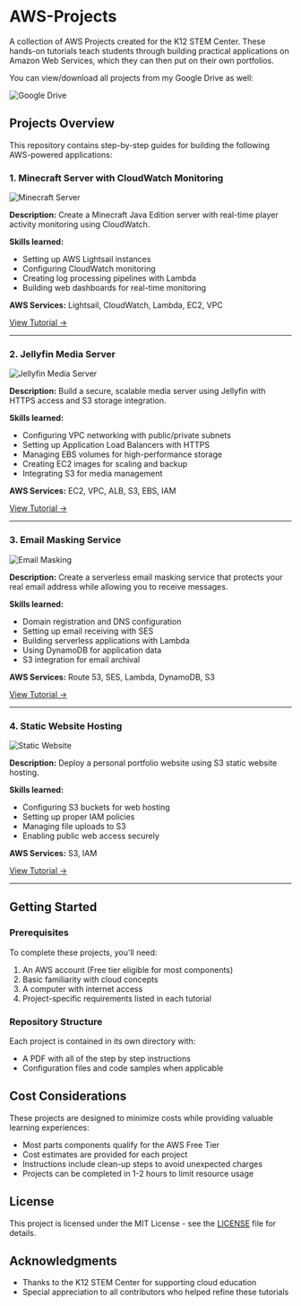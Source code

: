 # AWS-Projects

A collection of AWS Projects created for the K12 STEM Center. These hands-on tutorials teach students through building practical applications on Amazon Web Services, which they can then put on their own portfolios.

You can view/download all projects from my Google Drive as well:

![Google Drive](https://drive.google.com/drive/folders/1kRm1b-QOAsBYkRzkdwFVH9yk67CosjJX?usp=sharing)

## Projects Overview

This repository contains step-by-step guides for building the following AWS-powered applications:

### 1. Minecraft Server with CloudWatch Monitoring

![Minecraft Server](https://raw.githubusercontent.com/your-username/AWS-Projects/main/images/minecraft-thumbnail.png)

**Description:** Create a Minecraft Java Edition server with real-time player activity monitoring using CloudWatch.

**Skills learned:**
- Setting up AWS Lightsail instances
- Configuring CloudWatch monitoring
- Creating log processing pipelines with Lambda
- Building web dashboards for real-time monitoring

**AWS Services:** Lightsail, CloudWatch, Lambda, EC2, VPC

[View Tutorial →](./minecraft-server/)

---

### 2. Jellyfin Media Server

![Jellyfin Media Server](https://raw.githubusercontent.com/your-username/AWS-Projects/main/images/jellyfin-thumbnail.png)

**Description:** Build a secure, scalable media server using Jellyfin with HTTPS access and S3 storage integration.

**Skills learned:**
- Configuring VPC networking with public/private subnets
- Setting up Application Load Balancers with HTTPS
- Managing EBS volumes for high-performance storage
- Creating EC2 images for scaling and backup
- Integrating S3 for media management

**AWS Services:** EC2, VPC, ALB, S3, EBS, IAM

[View Tutorial →](./jellyfin-server/)

---

### 3. Email Masking Service

![Email Masking](https://raw.githubusercontent.com/your-username/AWS-Projects/main/images/email-masking-thumbnail.png)

**Description:** Create a serverless email masking service that protects your real email address while allowing you to receive messages.

**Skills learned:**
- Domain registration and DNS configuration
- Setting up email receiving with SES
- Building serverless applications with Lambda
- Using DynamoDB for application data
- S3 integration for email archival

**AWS Services:** Route 53, SES, Lambda, DynamoDB, S3

[View Tutorial →](./email-masking/)

---

### 4. Static Website Hosting

![Static Website](https://raw.githubusercontent.com/your-username/AWS-Projects/main/images/website-thumbnail.png)

**Description:** Deploy a personal portfolio website using S3 static website hosting.

**Skills learned:**
- Configuring S3 buckets for web hosting
- Setting up proper IAM policies
- Managing file uploads to S3
- Enabling public web access securely

**AWS Services:** S3, IAM

[View Tutorial →](./static-website/)

---

## Getting Started

### Prerequisites

To complete these projects, you'll need:

1. An AWS account (Free tier eligible for most components)
2. Basic familiarity with cloud concepts
3. A computer with internet access
4. Project-specific requirements listed in each tutorial

### Repository Structure

Each project is contained in its own directory with:

- A PDF with all of the step by step instructions
- Configuration files and code samples when applicable

## Cost Considerations

These projects are designed to minimize costs while providing valuable learning experiences:

- Most parts components qualify for the AWS Free Tier
- Cost estimates are provided for each project
- Instructions include clean-up steps to avoid unexpected charges
- Projects can be completed in 1-2 hours to limit resource usage

## License

This project is licensed under the MIT License - see the [LICENSE](LICENSE) file for details.

## Acknowledgments

- Thanks to the K12 STEM Center for supporting cloud education
- Special appreciation to all contributors who helped refine these tutorials
